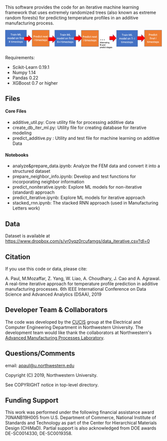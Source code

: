 This software provides the code for an iterative machine learning framework that uses extremely randomized trees (also known as extreme random forests) for predicting temperature profiles in an additive manufacturing process. 

<p align="center">
  <img src="iterative_additive.png" width="800">
</p>

Requirements:

* Scikit-Learn 0.19.1
* Numpy 1.14
* Pandas 0.22
* XGBoost 0.7 or higher

## Files

#### Core Files
- additive_util.py: Core utility file for processing additive data 
- create_db_iter_ml.py: Utility file for creating database for iterative modeling 
- predict_additive.py : Utility and test file for machine learning on additive Data 

#### Notebooks
- analyze&prepare_data.ipynb: Analyze the FEM data and convert it into a structured dataset 
- prepare_neighbor_info.ipynb: Develop and test functions for incorporating neighbor information 
- predict_noniterative.ipynb: Explore ML models for non-iterative (standard) approach 
- predict_iterative.ipynb: Explore ML models for iterative approach 
- stacked_rnn.ipynb: The stacked RNN approach (used in Manufacturing Letters work) 

## Data 

Dataset is available at https://www.dropbox.com/s/vr0yqz0rcufamgs/data_iterative.csv?dl=0 

## Citation

If you use this code or data, please cite:

A. Paul, M.Mozaffar, Z. Yang, W. Liao, A. Choudhary, J. Cao and A. Agrawal. A real-time iterative approach for temperature profile prediction in additive manufacturing processes. 6th IEEE International Conference on Data Science and Advanced Analytics (DSAA), 2019


## Developer Team & Collaborators 

The code was developed by the <a href="http://cucis.ece.northwestern.edu/">CUCIS</a> group at the Electrical and Computer Engineering Department in Northwestern University. The development team would like thank the collaborators at Northwestern's <a href="http://ampl.mech.northwestern.edu/">Advanced Manufacturing Processes Laboratory</a>. 


## Questions/Comments

email: apaul@u.northwestern.edu

Copyright (C) 2019, Northwestern University.

See COPYRIGHT notice in top-level directory.

## Funding Support

This work was performed under the following financial assistance award 70NANB19H005 from U.S. Department of Commerce, National Institute of Standards and Technology as part of the Center for Hierarchical Materials Design (CHiMaD). Partial support is also acknowledged from DOE awards DE-SC0014330, DE-SC0019358.
